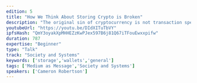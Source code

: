 ```yaml
---
edition: 5
title: "How We Think About Storing Crypto is Broken"
description: "The original sin of cryptocurrency is not transaction speed, poor anonymity, volatility or a high Gini coefficient -- it's a digital format which is confusing to use, easily delegated to centralized exchanges and, most importantly, reliant on multiple layers of software and hardware trust. What if instead Bitcoin and Ethereum were like cash, a physical format that billions of people are intimately familiar with? To achieve a viable physical cryptocurrency, however, we need radically open hardware with cryptographically-secured guarantees of their face value and uniqueness anchored in silicon. We propose a novel, low cost, physical format for cryptocurrency -- more appropriately \"cryptocash\" -- that's intuitive to use and allows for free, anonymous, and instantaneously final transactions. By isolating cryptographic key material and operations from software and firmware in secure silicon, we can build a new hardware foundation that supports not only self-ownership of crypto assets, but broadly serves to secure the secrets users need for participation in the decentralized web. We'll hone in how shared trust in hardware and chips must ultimately be quantified through crypto-economic incentives such that we can move away from manufacturers that willfully or ineptly include backdoors in their products."
youtubeUrl: "https://youtu.be/DIdXITuTbVY"
ipfsHash: "QmY3oyakXpMHHEZzKwPJex597B6j81Q67iTFouEwxxpifw"
duration: 787
expertise: "Beginner"
type: "Talk"
track: "Society and Systems"
keywords: ['storage','wallets','general']
tags: ['Medium as Message','Society and Systems']
speakers: ['Cameron Robertson']
---
```

